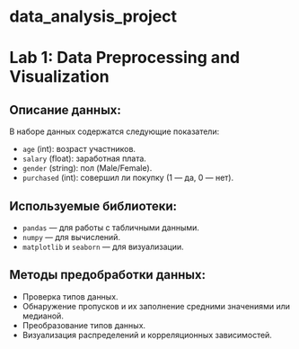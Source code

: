 # data_analysis_project
# Lab 1: Data Preprocessing and Visualization

## Описание данных:
В наборе данных содержатся следующие показатели:
- `age` (int): возраст участников.
- `salary` (float): заработная плата.
- `gender` (string): пол (Male/Female).
- `purchased` (int): совершил ли покупку (1 — да, 0 — нет).

## Используемые библиотеки:
- `pandas` — для работы с табличными данными.
- `numpy` — для вычислений.
- `matplotlib` и `seaborn` — для визуализации.

## Методы предобработки данных:
- Проверка типов данных.
- Обнаружение пропусков и их заполнение средними значениями или медианой.
- Преобразование типов данных.
- Визуализация распределений и корреляционных зависимостей.
